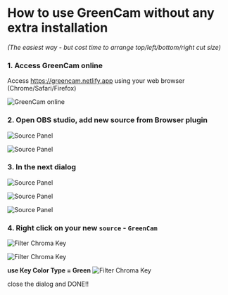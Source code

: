 # How to use GreenCam without any extra installation
_(The easiest way - but cost time to arrange top/left/bottom/right cut size)_

### 1. Access GreenCam online
Access https://greencam.netlify.app using your web browser (Chrome/Safari/Firefox)

![GreenCam online](./images/capture-window-01.png)

### 2. Open OBS studio, add new source from Browser plugin

![Source Panel](./images/obs01.png)

![Source Panel](./images/capture-window-02.png)

### 3. In the next dialog

![Source Panel](./images/capture-window-03.png)

![Source Panel](./images/capture-window-04.png)

![Source Panel](./images/capture-window-05.png)

### 4. Right click on your new `source` - `GreenCam`

![Filter Chroma Key](./images/obs05.png)

![Filter Chroma Key](./images/obs06.png)

**use Key Color Type = Green**
![Filter Chroma Key](./images/obs07.png)

close the dialog and DONE!!

